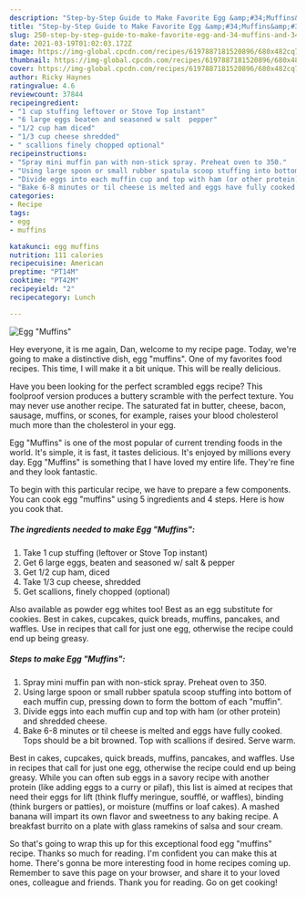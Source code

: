 ```yaml
---
description: "Step-by-Step Guide to Make Favorite Egg &amp;#34;Muffins&amp;#34;"
title: "Step-by-Step Guide to Make Favorite Egg &amp;#34;Muffins&amp;#34;"
slug: 250-step-by-step-guide-to-make-favorite-egg-and-34-muffins-and-34
date: 2021-03-19T01:02:03.172Z
image: https://img-global.cpcdn.com/recipes/6197887181520896/680x482cq70/egg-muffins-recipe-main-photo.jpg
thumbnail: https://img-global.cpcdn.com/recipes/6197887181520896/680x482cq70/egg-muffins-recipe-main-photo.jpg
cover: https://img-global.cpcdn.com/recipes/6197887181520896/680x482cq70/egg-muffins-recipe-main-photo.jpg
author: Ricky Haynes
ratingvalue: 4.6
reviewcount: 37844
recipeingredient:
- "1 cup stuffing leftover or Stove Top instant"
- "6 large eggs beaten and seasoned w salt  pepper"
- "1/2 cup ham diced"
- "1/3 cup cheese shredded"
- " scallions finely chopped optional"
recipeinstructions:
- "Spray mini muffin pan with non-stick spray. Preheat oven to 350."
- "Using large spoon or small rubber spatula scoop stuffing into bottom of each muffin cup, pressing down to form the bottom of each &#34;muffin&#34;."
- "Divide eggs into each muffin cup and top with ham (or other protein) and shredded cheese."
- "Bake 6-8 minutes or til cheese is melted and eggs have fully cooked. Tops should be a bit browned. Top with scallions if desired. Serve warm."
categories:
- Recipe
tags:
- egg
- muffins

katakunci: egg muffins 
nutrition: 111 calories
recipecuisine: American
preptime: "PT14M"
cooktime: "PT42M"
recipeyield: "2"
recipecategory: Lunch

---
```



![Egg &#34;Muffins&#34;](https://img-global.cpcdn.com/recipes/6197887181520896/680x482cq70/egg-muffins-recipe-main-photo.jpg)

Hey everyone, it is me again, Dan, welcome to my recipe page. Today, we're going to make a distinctive dish, egg &#34;muffins&#34;. One of my favorites food recipes. This time, I will make it a bit unique. This will be really delicious.

Have you been looking for the perfect scrambled eggs recipe? This foolproof version produces a buttery scramble with the perfect texture. You may never use another recipe. The saturated fat in butter, cheese, bacon, sausage, muffins, or scones, for example, raises your blood cholesterol much more than the cholesterol in your egg.

Egg &#34;Muffins&#34; is one of the most popular of current trending foods in the world. It's simple, it is fast, it tastes delicious. It's enjoyed by millions every day. Egg &#34;Muffins&#34; is something that I have loved my entire life. They're fine and they look fantastic.


To begin with this particular recipe, we have to prepare a few components. You can cook egg &#34;muffins&#34; using 5 ingredients and 4 steps. Here is how you cook that.

<!--inarticleads1-->

##### The ingredients needed to make Egg &#34;Muffins&#34;:

1. Take 1 cup stuffing (leftover or Stove Top instant)
1. Get 6 large eggs, beaten and seasoned w/ salt &amp; pepper
1. Get 1/2 cup ham, diced
1. Take 1/3 cup cheese, shredded
1. Get  scallions, finely chopped (optional)


Also available as powder egg whites too! Best as an egg substitute for cookies. Best in cakes, cupcakes, quick breads, muffins, pancakes, and waffles. Use in recipes that call for just one egg, otherwise the recipe could end up being greasy. 

<!--inarticleads2-->

##### Steps to make Egg &#34;Muffins&#34;:

1. Spray mini muffin pan with non-stick spray. Preheat oven to 350.
1. Using large spoon or small rubber spatula scoop stuffing into bottom of each muffin cup, pressing down to form the bottom of each &#34;muffin&#34;.
1. Divide eggs into each muffin cup and top with ham (or other protein) and shredded cheese.
1. Bake 6-8 minutes or til cheese is melted and eggs have fully cooked. Tops should be a bit browned. Top with scallions if desired. Serve warm.


Best in cakes, cupcakes, quick breads, muffins, pancakes, and waffles. Use in recipes that call for just one egg, otherwise the recipe could end up being greasy. While you can often sub eggs in a savory recipe with another protein (like adding eggs to a curry or pilaf), this list is aimed at recipes that need their eggs for lift (think fluffy meringue, soufflé, or waffles), binding (think burgers or patties), or moisture (muffins or loaf cakes). A mashed banana will impart its own flavor and sweetness to any baking recipe. A breakfast burrito on a plate with glass ramekins of salsa and sour cream. 

So that's going to wrap this up for this exceptional food egg &#34;muffins&#34; recipe. Thanks so much for reading. I'm confident you can make this at home. There's gonna be more interesting food in home recipes coming up. Remember to save this page on your browser, and share it to your loved ones, colleague and friends. Thank you for reading. Go on get cooking!
